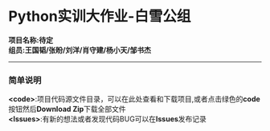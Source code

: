 # Python实训大作业-白雪公组
**项目名称:待定**  
**组员:王国韬/张盼/刘洋/肖守建/杨小天/邹书杰**  
_________________________  
### 简单说明  
**\<code\>**:项目代码源文件目录，可以在此处查看和下载项目,或者点击绿色的**code**按钮然后**Download Zip**下载全部文件  
**\<Issues\>**:有新的想法或者发现代码BUG可以在**Issues**发布记录
